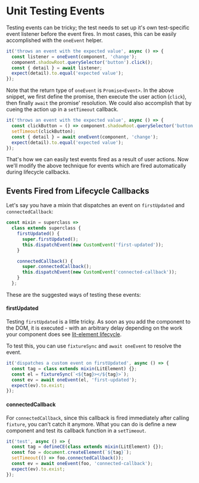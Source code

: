 # Unit Testing Events

Testing events can be tricky; the test needs to set up it's own test-specific event listener before the event fires. In most cases, this can be easily accomplished with the `oneEvent` helper.

```js
it('throws an event with the expected value', async () => {
  const listener = oneEvent(component, 'change');
  component.shadowRoot.querySelector('button').click();
  const { detail } = await listener;
  expect(detail).to.equal('expected value');
});
```

Note that the return type of `oneEvent` is `Promise<Event>`. In the above snippet, we first define the promise, then execute the user action (`click`), then finally `await` the promise' resolution. We could also accomplish that by cueing the action up in a `setTimeout` callback.

```js
it('throws an event with the expected value', async () => {
  const clickButton = () => component.shadowRoot.querySelector('button').click();
  setTimeout(clickButton);
  const { detail } = await oneEvent(component, 'change');
  expect(detail).to.equal('expected value');
});
```

That's how we can easily test events fired as a result of user actions. Now we'll modify the above technique for events which are fired automatically during lifecycle callbacks.

## Events Fired from Lifecycle Callbacks

Let's say you have a mixin that dispatches an event on `firstUpdated` and `connectedCallback`:

```js
const mixin = superclass =>
  class extends superclass {
    firstUpdated() {
      super.firstUpdated();
      this.dispatchEvent(new CustomEvent('first-updated'));
    }

    connectedCallback() {
      super.connectedCallback();
      this.dispatchEvent(new CustomEvent('connected-callback'));
    }
  };
```

These are the suggested ways of testing these events:

#### firstUpdated

Testing `firstUpdated` is a little tricky. As soon as you add the component to the DOM, it is executed - with an arbitrary delay depending on the work your component does see [lit-element lifecycle](https://lit-element.polymer-project.org/guide/lifecycle#firstupdated).

To test this, you can use `fixtureSync` and `await oneEvent` to resolve the event.

```js
it('dispatches a custom event on firstUpdated', async () => {
  const tag = class extends mixin(LitElement) {};
  const el = fixtureSync(`<${tag}></${tag}>`);
  const ev = await oneEvent(el, 'first-updated');
  expect(ev).to.exist;
});
```

#### connectedCallback

For `connectedCallback`, since this callback is fired immediately after calling `fixture`, you can't catch it anymore. What you can do is define a new component and test its callback function in a `setTimeout`.

```js
it('test', async () => {
  const tag = defineCE(class extends mixin(LitElement) {});
  const foo = document.createElement(`${tag}`);
  setTimeout(() => foo.connectedCallback());
  const ev = await oneEvent(foo, 'connected-callback');
  expect(ev).to.exist;
});
```
